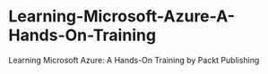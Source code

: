 


# Learning-Microsoft-Azure-A-Hands-On-Training
Learning Microsoft Azure: A Hands-On Training by Packt Publishing
